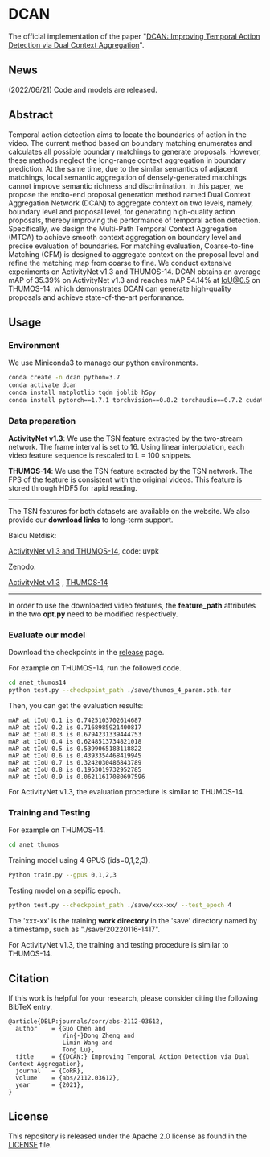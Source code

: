 # DCAN
The official implementation of the paper "[DCAN: Improving Temporal Action Detection via Dual Context Aggregation](https://arxiv.org/abs/2112.03612)".

## News
(2022/06/21) Code and models are released.


## Abstract

Temporal action detection aims to locate the boundaries of action in the video. The current method based on boundary matching enumerates and calculates all possible boundary matchings to generate proposals. However, these methods neglect the long-range context aggregation in boundary prediction. At the same time, due to the similar semantics of adjacent matchings, local semantic aggregation of densely-generated matchings cannot improve semantic richness and discrimination. In this paper, we propose the endto-end proposal generation method named Dual Context Aggregation Network (DCAN) to aggregate context on two levels, namely, boundary level and proposal level, for generating high-quality action proposals, thereby improving the performance of temporal action detection. Specifically, we design the Multi-Path Temporal Context Aggregation (MTCA) to achieve smooth context aggregation on boundary level and precise evaluation of boundaries. For matching evaluation, Coarse-to-fine Matching (CFM) is designed to aggregate context on the proposal level and refine the matching map from coarse to fine. We conduct extensive experiments on ActivityNet v1.3 and THUMOS-14. DCAN obtains an average mAP of 35.39% on ActivityNet v1.3 and reaches mAP 54.14% at IoU@0.5 on THUMOS-14, which demonstrates DCAN can generate high-quality proposals and achieve state-of-the-art performance.

## Usage 
### Environment
We use Miniconda3 to manage our python environments.
```sh
conda create -n dcan python=3.7
conda activate dcan
conda install matplotlib tqdm joblib h5py
conda install pytorch==1.7.1 torchvision==0.8.2 torchaudio==0.7.2 cudatoolkit=10.1 -c pytorch
```

### Data preparation



**ActivityNet v1.3**: 
We use the TSN feature extracted by the two-stream network. 
The frame interval is set to 16.
Using linear interpolation, each video feature sequence is rescaled to L = 100 snippets.

**THUMOS-14**: 
We use the TSN feature extracted by the TSN network.
The FPS of the feature is consistent with the original videos.
This feature is stored through HDF5 for rapid reading.

---

The TSN features for both datasets are available on the website. We also provide our **download links** to long-term support.

Baidu Netdisk:

[ActivityNet v1.3 and THUMOS-14](https://pan.baidu.com/s/1uY2nnLOBJ71mPl2KwBSBug), code: uvpk

Zenodo: 

[ActivityNet v1.3](https://zenodo.org/record/6650813) , [THUMOS-14](https://zenodo.org/record/6652094)

---

In order to use the downloaded video features, the **feature_path** attributes in the two **opt.py** need to be modified respectively.

### Evaluate our model
Download the checkpoints in the [release](https://github.com/cg1177/DCAN/releases) page.


For example on THUMOS-14, run the followed code.
```sh
cd anet_thumos14
python test.py --checkpoint_path ./save/thumos_4_param.pth.tar
```

Then, you can get the evaluation results:
```
mAP at tIoU 0.1 is 0.7425103702614687
mAP at tIoU 0.2 is 0.7168985921400817
mAP at tIoU 0.3 is 0.6794231339444753
mAP at tIoU 0.4 is 0.6248513734821018
mAP at tIoU 0.5 is 0.5399065183118822
mAP at tIoU 0.6 is 0.4393354468419945
mAP at tIoU 0.7 is 0.3242030486843789
mAP at tIoU 0.8 is 0.1953019732952785
mAP at tIoU 0.9 is 0.06211617080697596
```

For ActivityNet v1.3, the evaluation procedure is similar to THUMOS-14. 

### Training and Testing
For example on THUMOS-14. 

```sh
cd anet_thumos
```

Training model using 4 GPUS (ids=0,1,2,3).

```sh
Python train.py --gpus 0,1,2,3
```

Testing model on a sepific epoch. 
```sh
python test.py --checkpoint_path ./save/xxx-xx/ --test_epoch 4
```

The 'xxx-xx' is the training **work directory** in the 'save' directory named by a timestamp, such as "./save/20220116-1417". 

For ActivityNet v1.3, the training and testing procedure is similar to THUMOS-14. 





## Citation
If this work is helpful for your research, please consider citing the following BibTeX entry.
```
@article{DBLP:journals/corr/abs-2112-03612,
  author    = {Guo Chen and
               Yin{-}Dong Zheng and
               Limin Wang and
               Tong Lu},
  title     = {{DCAN:} Improving Temporal Action Detection via Dual Context Aggregation},
  journal   = {CoRR},
  volume    = {abs/2112.03612},
  year      = {2021},
}
```

## License
This repository is released under the Apache 2.0 license as found in the [LICENSE](LICENSE) file.

